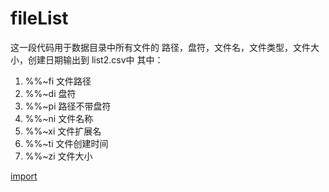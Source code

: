 # fileList

这一段代码用于数据目录中所有文件的 路径，盘符，文件名，文件类型，文件大小，创建日期输出到 list2.csv中
其中：

1. %%~fi 文件路径
2. %%~di 盘符
3. %%~pi 路径不带盘符
4. %%~ni 文件名称
5. %%~xi 文件扩展名
6. %%~ti 文件创建时间
7. %%~zi 文件大小

[import](../../../fileList.bat)